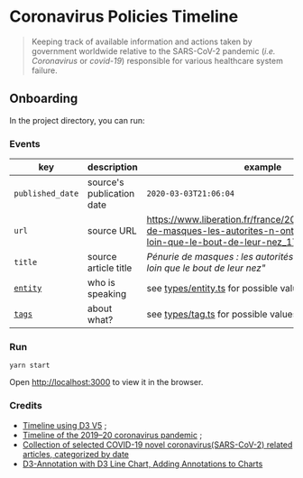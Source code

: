 # Coronavirus Policies Timeline

> Keeping track of available information and actions taken by government worldwide relative to the SARS-CoV-2 pandemic (_i.e._ _Coronavirus_ or _covid-19_) responsible for various healthcare system failure.

## Onboarding

In the project directory, you can run:

### Events

| key | description | example
| --- | --- | --- |
`published_date` | source's publication date |  `2020-03-03T21:06:04`
`url` | source URL |  https://www.liberation.fr/france/2020/03/03/penurie-de-masques-les-autorites-n-ont-pas-vu-plus-loin-que-le-bout-de-leur-nez_1780489",
`title` | source article title |  <cite>Pénurie de masques : les autorités n’ont pas vu plus loin que le bout de leur nez"</cite>
[`entity`](src/types/entity.ts) | who is speaking | see [types/entity.ts](src/types/entity.ts) for possible values
[`tags`](src/types/tag.ts) | about what? | see [types/tag.ts](src/types/tag.ts) for possible values


### Run

    yarn start
<!-- make serve-backend
make serve-frontend -->

Open [http://localhost:3000](http://localhost:3000) to view it in the browser.

### Credits

* [Timeline using D3 V5](https://observablehq.com/@ltmylinh/timeline-using-d3-v5) ;
* [Timeline of the 2019–20 coronavirus pandemic](https://www.wikiwand.com/en/Timeline_of_the_2019%E2%80%9320_coronavirus_pandemic) ;
* [Collection of selected COVID-19 novel coronavirus(SARS-CoV-2) related articles, categorized by date](https://www.covid19-archive.com/)
* [D3-Annotation with D3 Line Chart, Adding Annotations to Charts](https://observablehq.com/@hydrosquall/d3-annotation-with-d3-line-chart)